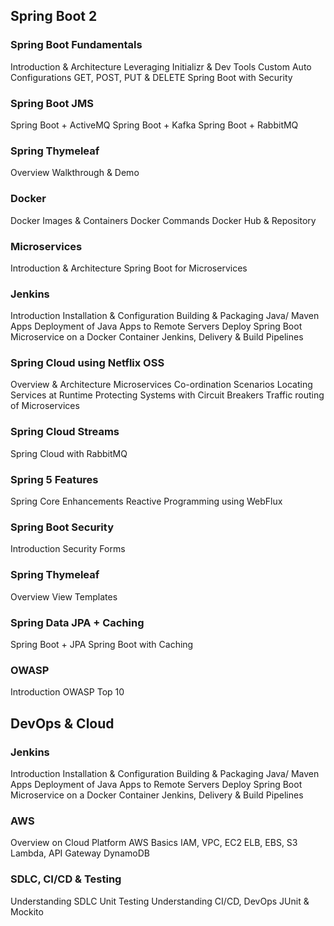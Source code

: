 ## Spring Boot 2

### Spring Boot Fundamentals
Introduction & Architecture
Leveraging Initializr & Dev Tools
Custom Auto Configurations
GET, POST, PUT & DELETE
Spring Boot with Security

### Spring Boot JMS
Spring Boot + ActiveMQ
Spring Boot + Kafka
Spring Boot + RabbitMQ

### Spring Thymeleaf
Overview
Walkthrough & Demo

### Docker
Docker Images & Containers
Docker Commands
Docker Hub & Repository

### Microservices
Introduction & Architecture
Spring Boot for Microservices

### Jenkins
Introduction
Installation & Configuration
Building & Packaging Java/ Maven Apps
Deployment of Java Apps to Remote Servers
Deploy Spring Boot Microservice on a Docker Container
Jenkins, Delivery & Build Pipelines

### Spring Cloud using Netflix OSS
Overview & Architecture
Microservices Co-ordination Scenarios
Locating Services at Runtime
Protecting Systems with Circuit Breakers
Traffic routing of Microservices

### Spring Cloud Streams
Spring Cloud with RabbitMQ

### Spring 5 Features
Spring Core Enhancements
Reactive Programming using WebFlux

### Spring Boot Security
Introduction
Security Forms

### Spring Thymeleaf
Overview
View Templates

### Spring Data JPA + Caching
Spring Boot + JPA
Spring Boot with Caching

### OWASP
Introduction
OWASP Top 10

## DevOps & Cloud

### Jenkins
Introduction
Installation & Configuration
Building & Packaging Java/ Maven Apps
Deployment of Java Apps to Remote Servers
Deploy Spring Boot Microservice on a Docker Container
Jenkins, Delivery & Build Pipelines

### AWS
Overview on Cloud Platform
AWS Basics
IAM, VPC, EC2
ELB, EBS, S3
Lambda, API Gateway
DynamoDB

### SDLC, CI/CD & Testing
Understanding SDLC
Unit Testing
Understanding CI/CD, DevOps
JUnit & Mockito